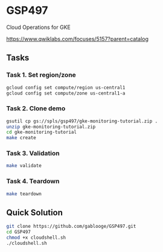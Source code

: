 # GSP497

Cloud Operations for GKE

https://www.qwiklabs.com/focuses/5157?parent=catalog

## Tasks
### Task 1. Set region/zone
```bash
gcloud config set compute/region us-central1
gcloud config set compute/zone us-central1-a
```

### Task 2. Clone demo
```bash
gsutil cp gs://spls/gsp497/gke-monitoring-tutorial.zip .
unzip gke-monitoring-tutorial.zip
cd gke-monitoring-tutorial
make create
```

### Task 3. Validation
```bash
make validate
```

### Task 4. Teardown
```bash
make teardown
```


## Quick Solution
```bash
git clone https://github.com/gablooge/GSP497.git
cd GSP497
chmod +x cloudshell.sh
./cloudshell.sh 
```
